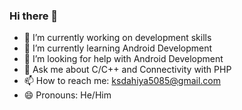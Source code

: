 ### Hi there 👋

- 🔭 I’m currently working on development skills
- 🌱 I’m currently learning Android Development
- 🤔 I’m looking for help with Android Development
- 💬 Ask me about C/C++ and Connectivity with PHP
- 📫 How to reach me: ksdahiya5085@gmail.com
- 😄 Pronouns: He/Him

